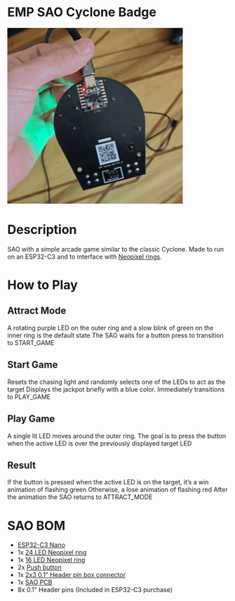 # EMP SAO Cyclone Badge
<img src='./Assets/SAOv2_frontandback.gif'  width='400'>

# Description
SAO with a simple arcade game similar to the classic Cyclone. Made to run on an ESP32-C3 and to interface with [Neopixel rings](https://www.adafruit.com/product/1463#technical-details).

# How to Play
## Attract Mode
A rotating purple LED on the outer ring and a slow blink of green on the inner ring is the default state
The SAO waits for a button press to transition to START_GAME

## Start Game
Resets the chasing light and randomly selects one of the LEDs to act as the target
Displays the jackpot briefly with a blue color. Immediately transitions to PLAY_GAME

## Play Game
A single lit LED moves around the outer ring.
The goal is to press the button when the active LED is over the previously displayed target LED

## Result
If the button is pressed when the active LED is on the target, it’s a win animation of flashing green
Otherwise, a lose animation of flashing red
After the animation the SAO returns to ATTRACT_MODE

# SAO BOM
- [ESP32-C3 Nano](https://www.amazon.com/ESP32-C3-Development-Bluetooth-Running-Frequency/dp/B0DFWG87JS/?th=1)
- 1x [24 LED Neopixel ring](https://www.amazon.com/dp/B0B2D7742J)
- 1x [16 LED Neopixel ring](https://www.amazon.com/dp/B0B2D5QXG5)
- 2x [Push button](https://www.amazon.com/YOUFEN-Button-Switch-Momentary-Tactile/dp/B0DPJVH8PC)
- 1x [2x3 0.1" Header pin box connector](https://www.amazon.com/gp/product/B00UBWKQLA/)
- 1x [SAO PCB]('./PCB/EMP_Cyclone_SAO_v1/Gerber.zip')
- 8x 0.1" Header pins (Included in ESP32-C3 purchase)


